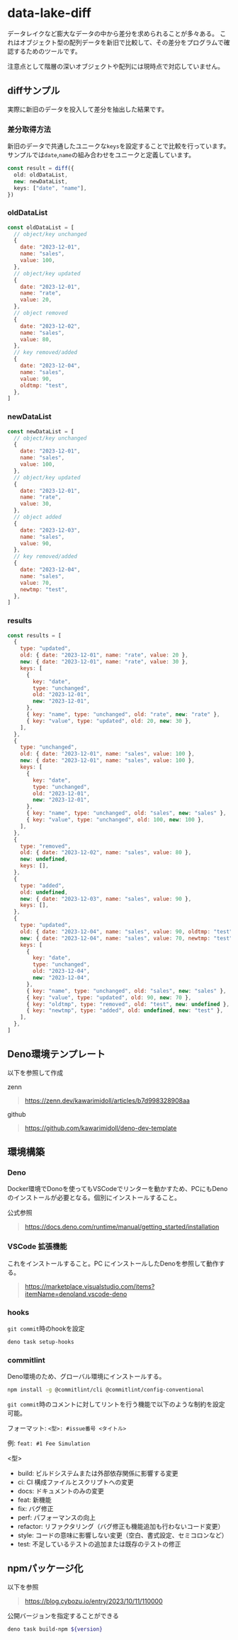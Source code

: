 # data-lake-diff

データレイクなど膨大なデータの中から差分を求められることが多々ある。
これはオブジェクト型の配列データを新旧で比較して、その差分をプログラムで確認するためのツールです。

注意点として階層の深いオブジェクトや配列には現時点で対応していません。

## diffサンプル

実際に新旧のデータを投入して差分を抽出した結果です。

### 差分取得方法

新旧のデータで共通したユニークな`keys`を設定することで比較を行っています。サンプルでは`date`,`name`の組み合わせをユニークと定義しています。

```typescript
const result = diff({
  old: oldDataList,
  new: newDataList,
  keys: ["date", "name"],
})
```

### oldDataList

```javascript
const oldDataList = [
  // object/key unchanged
  {
    date: "2023-12-01",
    name: "sales",
    value: 100,
  },
  // object/key updated
  {
    date: "2023-12-01",
    name: "rate",
    value: 20,
  },
  // object removed
  {
    date: "2023-12-02",
    name: "sales",
    value: 80,
  },
  // key removed/added
  {
    date: "2023-12-04",
    name: "sales",
    value: 90,
    oldtmp: "test",
  },
]
```

### newDataList

```javascript
const newDataList = [
  // object/key unchanged
  {
    date: "2023-12-01",
    name: "sales",
    value: 100,
  },
  // object/key updated
  {
    date: "2023-12-01",
    name: "rate",
    value: 30,
  },
  // object added
  {
    date: "2023-12-03",
    name: "sales",
    value: 90,
  },
  // key removed/added
  {
    date: "2023-12-04",
    name: "sales",
    value: 70,
    newtmp: "test",
  },
]
```

### results

```javascript
const results = [
  {
    type: "updated",
    old: { date: "2023-12-01", name: "rate", value: 20 },
    new: { date: "2023-12-01", name: "rate", value: 30 },
    keys: [
      {
        key: "date",
        type: "unchanged",
        old: "2023-12-01",
        new: "2023-12-01",
      },
      { key: "name", type: "unchanged", old: "rate", new: "rate" },
      { key: "value", type: "updated", old: 20, new: 30 },
    ],
  },
  {
    type: "unchanged",
    old: { date: "2023-12-01", name: "sales", value: 100 },
    new: { date: "2023-12-01", name: "sales", value: 100 },
    keys: [
      {
        key: "date",
        type: "unchanged",
        old: "2023-12-01",
        new: "2023-12-01",
      },
      { key: "name", type: "unchanged", old: "sales", new: "sales" },
      { key: "value", type: "unchanged", old: 100, new: 100 },
    ],
  },
  {
    type: "removed",
    old: { date: "2023-12-02", name: "sales", value: 80 },
    new: undefined,
    keys: [],
  },
  {
    type: "added",
    old: undefined,
    new: { date: "2023-12-03", name: "sales", value: 90 },
    keys: [],
  },
  {
    type: "updated",
    old: { date: "2023-12-04", name: "sales", value: 90, oldtmp: "test" },
    new: { date: "2023-12-04", name: "sales", value: 70, newtmp: "test" },
    keys: [
      {
        key: "date",
        type: "unchanged",
        old: "2023-12-04",
        new: "2023-12-04",
      },
      { key: "name", type: "unchanged", old: "sales", new: "sales" },
      { key: "value", type: "updated", old: 90, new: 70 },
      { key: "oldtmp", type: "removed", old: "test", new: undefined },
      { key: "newtmp", type: "added", old: undefined, new: "test" },
    ],
  },
]
```

## Deno環境テンプレート

以下を参照して作成

zenn

> https://zenn.dev/kawarimidoll/articles/b7d998328908aa

github

> https://github.com/kawarimidoll/deno-dev-template

## 環境構築

### Deno

Docker環境でDonoを使ってもVSCodeでリンターを動かすため、PCにもDenoのインストールが必要となる。個別にインストールすること。

公式参照

> https://docs.deno.com/runtime/manual/getting_started/installation

### VSCode 拡張機能

これをインストールすること。PC にインストールしたDenoを参照して動作する。

> https://marketplace.visualstudio.com/items?itemName=denoland.vscode-deno

### hooks

`git commit`時のhookを設定

```bash
deno task setup-hooks
```

### commitlint

Deno環境のため、グローバル環境にインストールする。

```bash
npm install -g @commitlint/cli @commitlint/config-conventional
```

`git commit`時のコメントに対してリントを行う機能で以下のような制約を設定可能。

フォーマット: `<型>: #issue番号 <タイトル>`

例: `feat: #1 Fee Simulation`

<型>

- build: ビルドシステムまたは外部依存関係に影響する変更
- ci: CI 構成ファイルとスクリプトへの変更
- docs: ドキュメントのみの変更
- feat: 新機能
- fix: バグ修正
- perf: パフォーマンスの向上
- refactor: リファクタリング（バグ修正も機能追加も行わないコード変更）
- style: コードの意味に影響しない変更（空白、書式設定、セミコロンなど）
- test: 不足しているテストの追加または既存のテストの修正

## npmパッケージ化

以下を参照

> https://blog.cybozu.io/entry/2023/10/11/110000

公開バージョンを指定することができる

```bash
deno task build-npm ${version}
```
